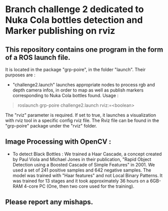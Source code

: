 # Branch challenge 2 dedicated to Nuka Cola bottles detection and Marker publishing on rviz

## This repository contains one program in the form of a ROS launch file.
It is located in the package "grp-poire", in the folder "launch". 
Their purposes are :
  - "challenge2.launch" launches appropriate nodes to process rgb and depth camera infos, in order to map as well as publish markers corresponding to Nuka Cola bottles found. Usage : 
 > roslaunch grp-poire challenge2.launch rviz:=\<boolean>
  
  The "rviz" parameter is required. If set to true, it launches a visualization with rviz tool in a specific config rviz file. The Rviz file can be found in the "grp-poire" package under the "rviz" folder.
  
## Image Processing with OpenCV : 
- To detect Black Bottles : We trained a Haar Cascade, a concept created by Paul Viola and Michael Jones in their publication, "Rapid Object Detection using a Boosted Cascade of Simple Features" in 2001. 
We used a set of 241 positive samples and 642 negative samples. The model was trained with "Haar features" and not Local Binary Patterns. It was trained for 13 stages and it took approximately 36 hours on a 6GB-RAM 4-core PC (One, then two core used for the training). 
  
## Please report any mishaps. 

